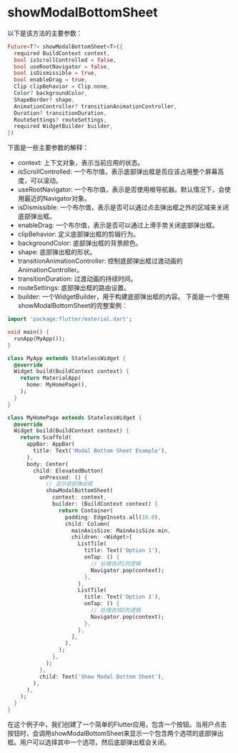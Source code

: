 # showModalBottomSheet

以下是该方法的主要参数：

```dart
Future<T?> showModalBottomSheet<T>({
  required BuildContext context,
  bool isScrollControlled = false,
  bool useRootNavigator = false,
  bool isDismissible = true,
  bool enableDrag = true,
  Clip clipBehavior = Clip.none,
  Color? backgroundColor,
  ShapeBorder? shape,
  AnimationController? transitionAnimationController,
  Duration? transitionDuration,
  RouteSettings? routeSettings,
  required WidgetBuilder builder,
})
```

下面是一些主要参数的解释：

- context: 上下文对象，表示当前应用的状态。
- isScrollControlled: 一个布尔值，表示底部弹出框是否应该占用整个屏幕高度，可以滚动。
- useRootNavigator: 一个布尔值，表示是否使用根导航器。默认情况下，会使用最近的Navigator对象。
- isDismissible: 一个布尔值，表示是否可以通过点击弹出框之外的区域来关闭底部弹出框。
- enableDrag: 一个布尔值，表示是否可以通过上滑手势关闭底部弹出框。
- clipBehavior: 定义底部弹出框的剪辑行为。
- backgroundColor: 底部弹出框的背景颜色。
- shape: 底部弹出框的形状。
- transitionAnimationController: 控制底部弹出框过渡动画的AnimationController。
- transitionDuration: 过渡动画的持续时间。
- routeSettings: 底部弹出框的路由设置。
- builder: 一个WidgetBuilder，用于构建底部弹出框的内容。
  下面是一个使用showModalBottomSheet的完整案例：

```dart
import 'package:flutter/material.dart';

void main() {
  runApp(MyApp());
}

class MyApp extends StatelessWidget {
  @override
  Widget build(BuildContext context) {
    return MaterialApp(
      home: MyHomePage(),
    );
  }
}

class MyHomePage extends StatelessWidget {
  @override
  Widget build(BuildContext context) {
    return Scaffold(
      appBar: AppBar(
        title: Text('Modal Bottom Sheet Example'),
      ),
      body: Center(
        child: ElevatedButton(
          onPressed: () {
            // 显示底部弹出框
            showModalBottomSheet(
              context: context,
              builder: (BuildContext context) {
                return Container(
                  padding: EdgeInsets.all(16.0),
                  child: Column(
                    mainAxisSize: MainAxisSize.min,
                    children: <Widget>[
                      ListTile(
                        title: Text('Option 1'),
                        onTap: () {
                          // 处理选项1的逻辑
                          Navigator.pop(context);
                        },
                      ),
                      ListTile(
                        title: Text('Option 2'),
                        onTap: () {
                          // 处理选项2的逻辑
                          Navigator.pop(context);
                        },
                      ),
                    ],
                  ),
                );
              },
            );
          },
          child: Text('Show Modal Bottom Sheet'),
        ),
      ),
    );
  }
}
```

在这个例子中，我们创建了一个简单的Flutter应用，包含一个按钮。当用户点击按钮时，会调用showModalBottomSheet来显示一个包含两个选项的底部弹出框。用户可以选择其中一个选项，然后底部弹出框会关闭。
